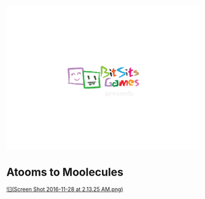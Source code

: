 ![](overlays/frame2.png)

# Atooms to Moolecules

[ ![](Screen Shot 2016-11-28 at 2.13.25 AM.png) ](https://youtu.be/F1EuZnheoMQ)
